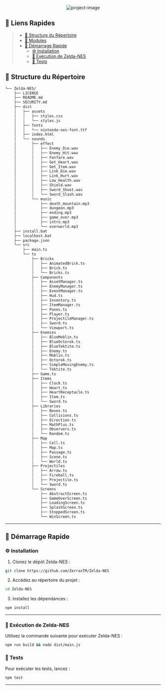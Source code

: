 <p align="center"><img src="https://socialify.git.ci/ZerraxTM/Zelda-NES/image?description=1&amp;font=Jost&amp;forks=1&amp;issues=1&amp;language=1&amp;name=1&amp;owner=1&amp;pattern=Circuit%20Board&amp;pulls=1&amp;stargazers=1&amp;theme=Dark" alt="project-image"></p>

## 🔗 Liens Rapides

> - [📂 Structure du Répertoire](#-structure-du-répertoire)
> - [🧩 Modules](#-modules)
> - [🚀 Démarrage Rapide](#-démarrage-rapide)
>   - [⚙️ Installation](#️-installation)
>   - [🤖 Exécution de Zelda-NES](#-exécution-de-zelda-nes)
>   - [🧪 Tests](#-tests)



## 📂 Structure du Répertoire

```sh
└── Zelda-NES/
    ├── LICENSE
    ├── README.md
    ├── SECURITY.md
    ├── dist
    │   ├── assets
    │   │   ├── styles.css
    │   │   └── styles.js
    │   ├── fonts
    │   │   └── nintendo-nes-font.ttf
    │   ├── index.html
    │   └── sounds
    │       ├── effect
    │       │   ├── Enemy_Die.wav
    │       │   ├── Enemy_Hit.wav
    │       │   ├── Fanfare.wav
    │       │   ├── Get_Heart.wav
    │       │   ├── Get_Item.wav
    │       │   ├── Link_Die.wav
    │       │   ├── Link_Hurt.wav
    │       │   ├── Low_Health.wav
    │       │   ├── Shield.wav
    │       │   ├── Sword_Shoot.wav
    │       │   └── Sword_Slash.wav
    │       └── music
    │           ├── death_mountain.mp3
    │           ├── dungeon.mp3
    │           ├── ending.mp3
    │           ├── game_over.mp3
    │           ├── intro.mp3
    │           └── overworld.mp3
    ├── install.bat
    ├── localhost.bat
    ├── package.json
    └── src
        ├── main.ts
        └── ts
            ├── Bricks
            │   ├── AnimatedBrick.ts
            │   ├── Brick.ts
            │   └── Bricks.ts
            ├── Components
            │   ├── AssetManager.ts
            │   ├── EnemyManager.ts
            │   ├── EventManager.ts
            │   ├── Hud.ts
            │   ├── Inventory.ts
            │   ├── ItemManager.ts
            │   ├── Panes.ts
            │   ├── Player.ts
            │   ├── ProjectileManager.ts
            │   ├── Sword.ts
            │   └── Viewport.ts
            ├── Enemies
            │   ├── BlueMoblin.ts
            │   ├── BlueOctorok.ts
            │   ├── BlueTektite.ts
            │   ├── Enemy.ts
            │   ├── Moblin.ts
            │   ├── Octorok.ts
            │   ├── SimpleMovingEnemy.ts
            │   └── Tektite.ts
            ├── Game.ts
            ├── Items
            │   ├── Clock.ts
            │   ├── Heart.ts
            │   ├── HeartReceptacle.ts
            │   ├── Item.ts
            │   └── Sword.ts
            ├── Libraries
            │   ├── Boxes.ts
            │   ├── Collisions.ts
            │   ├── Direction.ts
            │   ├── MathPlus.ts
            │   ├── Observers.ts
            │   └── Random.ts
            ├── Map
            │   ├── Cell.ts
            │   ├── Map.ts
            │   ├── Passage.ts
            │   ├── Scene.ts
            │   └── World.ts
            ├── Projectiles
            │   ├── Arrow.ts
            │   ├── Fireball.ts
            │   ├── Projectile.ts
            │   └── Sword.ts
            └── Screens
                ├── AbstractScreen.ts
                ├── GameOverScreen.ts
                ├── LoadingScreen.ts
                ├── SplashScreen.ts
                ├── StoppedScreen.ts
                └── WinScreen.ts
```
---

## 🚀 Démarrage Rapide

### ⚙️ Installation

1. Clonez le dépôt Zelda-NES :

```sh
git clone https://github.com/ZerraxTM/Zelda-NES
```

2. Accédez au répertoire du projet :

```sh
cd Zelda-NES
```

3. Installez les dépendances :

```sh
npm install
```
---

### 🤖 Exécution de Zelda-NES

Utilisez la commande suivante pour exécuter Zelda-NES :

```sh
npm run build && node dist/main.js
```

### 🧪 Tests

Pour exécuter les tests, lancez :

```sh
npm test
```

---






